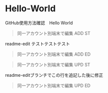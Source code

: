 # Hello-World
GitHub使用方法確認　Hello World

>同一アカウント別端末で編集 ADD ST

readme-edit テストテストテスト

>同一アカウント別端末で編集 ADD ED

>同一アカウント別端末で編集 UPD ST

readme-editブランチでこの行を追記した後に修正

>同一アカウント別端末で編集 UPD ED

